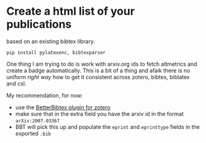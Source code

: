 # Create a html list of your publications
based on an existing bibtex library.

```
pip install pylatexenc, bibtexparser
```


One thing I am trying to do is work with arxiv.org ids to fetch altmetrics and create a
badge automatically. This is a bit of a thing and afaik there is no uniform _right way_ how to get it consistent across zotero, bibtex, biblatex and csl.

My recommendation, for now:
* use the [BetterBibtex plugin for zotero](https://retorque.re/zotero-better-bibtex/)
* make sure that in the extra field you have the arxiv id in the format `arXiv:2007.03367`
* BBT will pick this up and populate the `eprint` and `eprinttype` fields in the exported `.bib`
